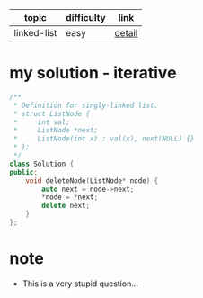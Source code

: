| topic | difficulty | link |
| ---   | ---        | ---  |
| linked-list | easy | [detail](https://leetcode.com/problems/delete-node-in-a-linked-list/) |

# my solution - iterative
```c++
/**
 * Definition for singly-linked list.
 * struct ListNode {
 *     int val;
 *     ListNode *next;
 *     ListNode(int x) : val(x), next(NULL) {}
 * };
 */
class Solution {
public:
    void deleteNode(ListNode* node) {
        auto next = node->next;
        *node = *next;
        delete next;
    }
};
```

# note
- This is a very stupid question...